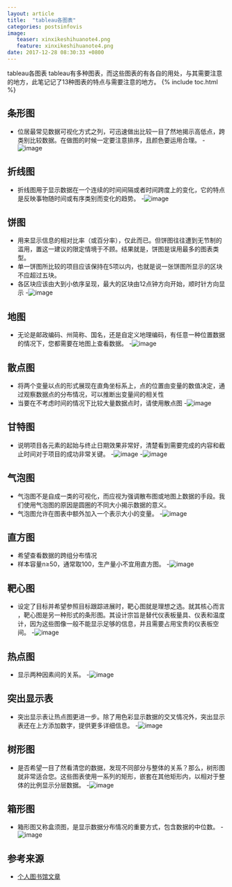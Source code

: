 ```yaml
---
layout: article
title:  "tableau各图表"
categories: postsinfovis
image:
   teaser: xinxikeshihuanote4.png
   feature: xinxikeshihuanote4.png
date: 2017-12-28 08:30:33 +0800
---
```

tableau各图表
tableau有多种图表，而这些图表的有各自的用处，与其需要注意的地方，此笔记记了13种图表的特点与需要注意的地方。
{% include toc.html %}


## 条形图
 -  位居最常见数据可视化方式之列，可迅速做出比较一目了然地揭示高低点，跨类别比较数据。在做图的时候一定要注意排序，且颜色要运用合理。
-![image](https://Wen-ha.github.io/images/tableautu1.png)
## 折线图
 -  折线图用于显示数据在一个连续的时间间隔或者时间跨度上的变化，它的特点是反映事物随时间或有序类别而变化的趋势。
-![image](https://Wen-ha.github.io/images/tableautu2.png)
## 饼图
 -  用来显示信息的相对比率（或百分率），仅此而已。但饼图往往遭到无节制的滥用，置这一建议的限定情境于不顾。结果就是，饼图是误用最多的图表类型。
 - 单一饼图所比较的项目应该保持在5项以内，也就是说一张饼图所显示的区块不应超过五块。
 - 各区块应该由大到小依序呈现，最大的区块由12点钟方向开始，顺时针方向显示
-![image](https://Wen-ha.github.io/images/tableautu3.png)
## 地图
 -  无论是邮政编码、州简称、国名，还是自定义地理编码，有任意一种位置数据的情况下，您都需要在地图上查看数据。
-![image](https://Wen-ha.github.io/images/tableautu4.png)
## 散点图
 -  将两个变量以点的形式展现在直角坐标系上，点的位置由变量的数值决定，通过观察数据点的分布情况，可以推断出变量间的相关性
 - 当要在不考虑时间的情况下比较大量数据点时，请使用散点图
-![image](https://Wen-ha.github.io/images/tableautu5.png)
## 甘特图
 -  说明项目各元素的起始与终止日期效果非常好，清楚看到需要完成的内容和截止时间对于项目的成功非常关键。
-![image](https://Wen-ha.github.io/images/tableautu6.png)
-![image](https://Wen-ha.github.io/images/tableautu7.png)
## 气泡图
 -  气泡图不是自成一类的可视化，而应视为强调散布图或地图上数据的手段。我们使用气泡图的原因是圆圈的不同大小揭示数据的意义。
 - 气泡图允许在图表中额外加入一个表示大小的变量。
-![image](https://Wen-ha.github.io/images/tableautu8.png)
## 直方图
 -  希望查看数据的跨组分布情况
 - 样本容量n≥50，通常取100，生产量小不宜用直方图。
-![image](https://Wen-ha.github.io/images/tableautu9.png)
## 靶心图
 -  设定了目标并希望参照目标跟踪进展时，靶心图就是理想之选。就其核心而言 ，靶心图是另一种形式的条形图。其设计宗旨是替代仪表板量具、仪表和温度计，因为这些图像一般不能显示足够的信息，并且需要占用宝贵的仪表板空间。
-![image](https://Wen-ha.github.io/images/tableautu10.png)
## 热点图
 -  显示两种因素间的关系。
-![image](https://Wen-ha.github.io/images/tableautu11.png)
## 突出显示表
 -  突出显示表让热点图更进一步。除了用色彩显示数据的交叉情况外，突出显示表还在上方添加数字，提供更多详细信息。
-![image](https://Wen-ha.github.io/images/tableautu12.png)
## 树形图
 -  是否希望一目了然看清您的数据，发现不同部分与整体的关系？那么，树形图就非常适合您。这些图表使用一系列的矩形，嵌套在其他矩形内，以相对于整体的比例显示分层数据。
-![image](https://Wen-ha.github.io/images/tableautu13.png)
## 箱形图
 -  箱形图又称盒须图，是显示数据分布情况的重要方式，包含数据的中位数。
-![image](https://Wen-ha.github.io/images/tableautu14.png)

## 参考来源
 * [个人图书馆文章](http://www.360doc.com/content/18/0107/11/51775980_719785879.shtml)


